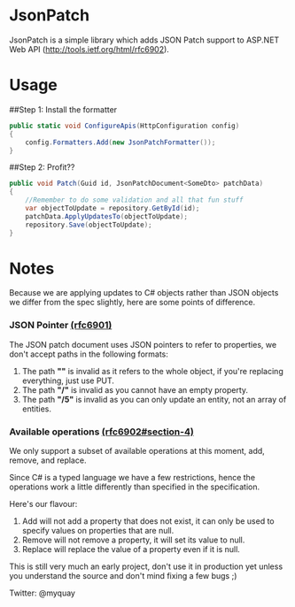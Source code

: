 JsonPatch
=========

JsonPatch is a simple library which adds JSON Patch support to ASP.NET Web API (http://tools.ietf.org/html/rfc6902).

Usage
=========

##Step 1: Install the formatter


```C#
public static void ConfigureApis(HttpConfiguration config)
{
    config.Formatters.Add(new JsonPatchFormatter());
}
```

##Step 2: Profit??

```C#
public void Patch(Guid id, JsonPatchDocument<SomeDto> patchData)
{
    //Remember to do some validation and all that fun stuff
    var objectToUpdate = repository.GetById(id);
    patchData.ApplyUpdatesTo(objectToUpdate);
    repository.Save(objectToUpdate);
}
```

Notes
=========

Because we are applying updates to C# objects rather than JSON objects we differ from the spec slightly, here are some points of difference.

### JSON Pointer [(rfc6901)](http://tools.ietf.org/html/rfc6901)

The JSON patch document uses JSON pointers to refer to properties, we don't accept paths in the following formats:

1. The path __""__ is invalid as it refers to the whole object, if you're replacing everything, just use PUT.
2. The path __"/"__ is invalid as you cannot have an empty property.
3. The path __"/5"__ is invalid as you can only update an entity, not an array of entities.

### Available operations [(rfc6902#section-4)](http://tools.ietf.org/html/rfc6902#section-4)

We only support a subset of available operations at this moment, add, remove, and replace.

Since C# is a typed language we have a few restrictions, hence the operations work a little differently than specified in the specification.

Here's our flavour:

1. Add will not add a property that does not exist, it can only be used to specify values on properties that are null.
2. Remove will not remove a property, it will set its value to null.
3. Replace will replace the value of a property even if it is null.

This is still very much an early project, don't use it in production yet unless you understand the source and don't mind fixing a few bugs ;)

Twitter: @myquay
